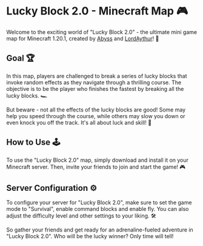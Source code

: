 # Lucky Block 2.0 - Minecraft Map 🎮 

Welcome to the exciting world of "Lucky Block 2.0" - the ultimate mini game map for Minecraft 1.20.1, created by [Abyss](https://github.com/adrien-syrotnik) and [LordAythur](https://github.com/LordAythur)! 🎉

## Goal 🏆

In this map, players are challenged to break a series of lucky blocks that invoke random effects as they navigate through a thrilling course. The objective is to be the player who finishes the fastest by breaking all the lucky blocks. 🏎️

But beware - not all the effects of the lucky blocks are good! Some may help you speed through the course, while others may slow you down or even knock you off the track. It's all about luck and skill! 🤞

## How to Use 🕹️

To use the "Lucky Block 2.0" map, simply download and install it on your Minecraft server. Then, invite your friends to join and start the game! 🎮

## Server Configuration ⚙️

To configure your server for "Lucky Block 2.0", make sure to set the game mode to "Survival", enable command blocks and enable fly. You can also adjust the difficulty level and other settings to your liking. 🛠️

So gather your friends and get ready for an adrenaline-fueled adventure in "Lucky Block 2.0". Who will be the lucky winner? Only time will tell!
